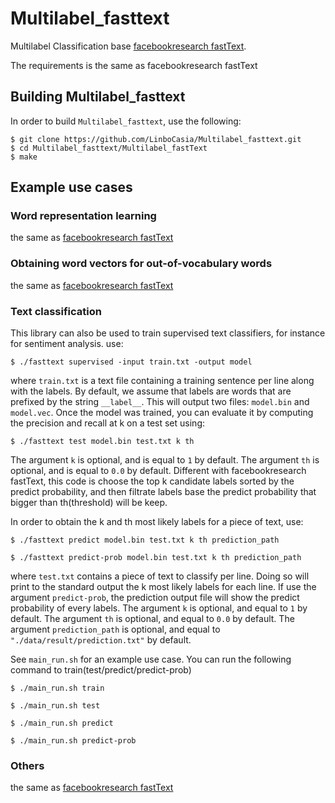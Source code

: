 # Multilabel_fasttext

Multilabel Classification base [facebookresearch fastText](https://github.com/facebookresearch/fastText).

The requirements is the same as facebookresearch fastText



## Building Multilabel_fasttext

In order to build `Multilabel_fasttext`, use the following:

```
$ git clone https://github.com/LinboCasia/Multilabel_fasttext.git
$ cd Multilabel_fasttext/Multilabel_fastText
$ make
```


## Example use cases
### Word representation learning

the same as [facebookresearch fastText](https://github.com/facebookresearch/fastText)

### Obtaining word vectors for out-of-vocabulary words
the same as [facebookresearch fastText](https://github.com/facebookresearch/fastText)

### Text classification

This library can also be used to train supervised text classifiers, for instance for sentiment analysis. use:

```
$ ./fasttext supervised -input train.txt -output model
```

where `train.txt` is a text file containing a training sentence per line along with the labels.
By default, we assume that labels are words that are prefixed by the string `__label__`.
This will output two files: `model.bin` and `model.vec`.
Once the model was trained, you can evaluate it by computing the precision and recall at k on a test set using:

```
$ ./fasttext test model.bin test.txt k th 
```

The argument `k` is optional, and is equal to `1` by default.
The argument `th` is optional, and is equal to `0.0` by default.
Different with facebookresearch fastText, this code is choose the top k candidate labels sorted by the predict probability,
and then filtrate labels base the predict probability that bigger than th(threshold) will be keep.

In order to obtain the k and th most likely labels for a piece of text, use:

```
$ ./fasttext predict model.bin test.txt k th prediction_path
```

```
$ ./fasttext predict-prob model.bin test.txt k th prediction_path
```

where `test.txt` contains a piece of text to classify per line.
Doing so will print to the standard output the k most likely labels for each line.
If use the argument `predict-prob`, the prediction output file will show the predict probability of every labels.
The argument `k` is optional, and equal to `1` by default.
The argument `th` is optional, and equal to `0.0` by default.
The argument `prediction_path` is optional, and equal to `"./data/result/prediction.txt"` by default.

See `main_run.sh` for an example use case.
You can run the following command to train(test/predict/predict-prob)

```
$ ./main_run.sh train
```
```
$ ./main_run.sh test
```
```
$ ./main_run.sh predict
```
```
$ ./main_run.sh predict-prob
```

### Others

the same as [facebookresearch fastText](https://github.com/facebookresearch/fastText)
